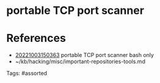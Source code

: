 # portable TCP port scanner

# References
- [20221003150363](/zet/20221003150363/) portable TCP port scanner bash only
- ~/kb/hacking/misc/important-repositories-tools.md

Tags:
    #assorted

